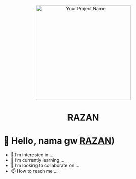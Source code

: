 <p align="center">
  <img src="https://telegra.ph/file/ec1a79104284cb8fdf507.png" alt="Your Project Name" width="300" />
</p>
<h1 align="center">RAZAN</h1>

# 👋 Hello, nama gw [RAZAN](https://github.com/RazanRG))
- 👀 I’m interested in ...
- 🌱 I’m currently learning ...
- 💞️ I’m looking to collaborate on ...
- 📫 How to reach me ...

<!---
RazanRG/RazanRG is a ✨ special ✨ repository because its `README.md` (this file) appears on your GitHub profile.
You can click the Preview link to take a look at your changes.
--->
